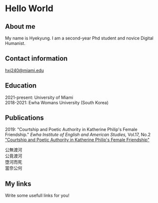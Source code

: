 
# Hello World

## About me 

My name is Hyekyung. I am a second-year Phd student and novice Digital Humanist. 

## Contact information

hxj240@miami.edu

## Education 

2021-present: University of Miami<br/>
2018-2021: Ewha Womans University (South Korea)

## Publications 

2019: "Courtship and Poetic Authority in Katherine Philip's Female Friendship." *Ewha Institute of English and American Studies,* Vol.17, No.2<br/>
["Courtship and Poetic Authority in Katherine Philip's Female Friendship"](http://www.riss.kr/search/detail/DetailView.do?p_mat_type=1a0202e37d52c72d&control_no=f2ae83606b08a6a947de9c1710b0298d&keyword=Hyekyung%20Jung%20%20Katherine%20Philips)


公無渡河<br/>
公竟渡河<br/> 
墮河而死<br/> 
當奈公何 

## My links 

Write some usefull links for you! 
